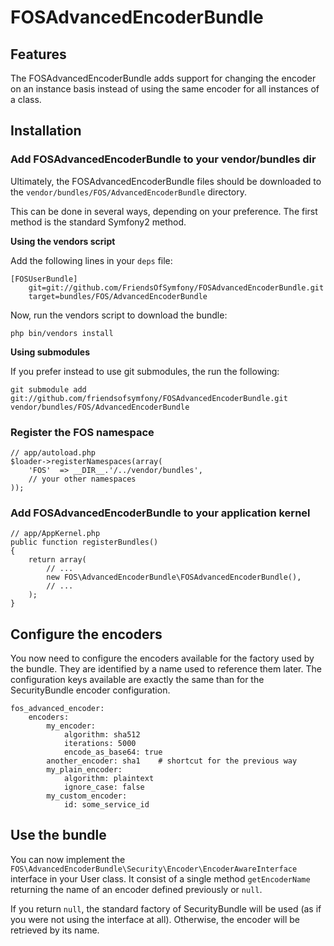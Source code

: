 FOSAdvancedEncoderBundle
========================

## Features

The FOSAdvancedEncoderBundle adds support for changing the encoder on an
instance basis instead of using the same encoder for all instances of a class.

## Installation


### Add FOSAdvancedEncoderBundle to your vendor/bundles dir

Ultimately, the FOSAdvancedEncoderBundle files should be downloaded to the
`vendor/bundles/FOS/AdvancedEncoderBundle` directory.

This can be done in several ways, depending on your preference. The first
method is the standard Symfony2 method.

**Using the vendors script**

Add the following lines in your `deps` file:

    [FOSUserBundle]
        git=git://github.com/FriendsOfSymfony/FOSAdvancedEncoderBundle.git
        target=bundles/FOS/AdvancedEncoderBundle

Now, run the vendors script to download the bundle:

    php bin/vendors install

**Using submodules**

If you prefer instead to use git submodules, the run the following:

    git submodule add git://github.com/friendsofsymfony/FOSAdvancedEncoderBundle.git vendor/bundles/FOS/AdvancedEncoderBundle

### Register the FOS namespace

    // app/autoload.php
    $loader->registerNamespaces(array(
        'FOS'  => __DIR__.'/../vendor/bundles',
        // your other namespaces
    ));

### Add FOSAdvancedEncoderBundle to your application kernel

    // app/AppKernel.php
    public function registerBundles()
    {
        return array(
            // ...
            new FOS\AdvancedEncoderBundle\FOSAdvancedEncoderBundle(),
            // ...
        );
    }

## Configure the encoders

You now need to configure the encoders available for the factory used by
the bundle. They are identified by a name used to reference them later. The
configuration keys available are exactly the same than for the SecurityBundle
encoder configuration.

    fos_advanced_encoder:
        encoders:
            my_encoder:
                algorithm: sha512
                iterations: 5000
                encode_as_base64: true
            another_encoder: sha1    # shortcut for the previous way
            my_plain_encoder:
                algorithm: plaintext
                ignore_case: false
            my_custom_encoder:
                id: some_service_id

## Use the bundle

You can now implement the `FOS\AdvancedEncoderBundle\Security\Encoder\EncoderAwareInterface`
interface in your User class. It consist of a single method `getEncoderName`
returning the name of an encoder defined previously or `null`.

If you return `null`, the standard factory of SecurityBundle will be used
(as if you were not using the interface at all). Otherwise, the encoder will
be retrieved by its name.
